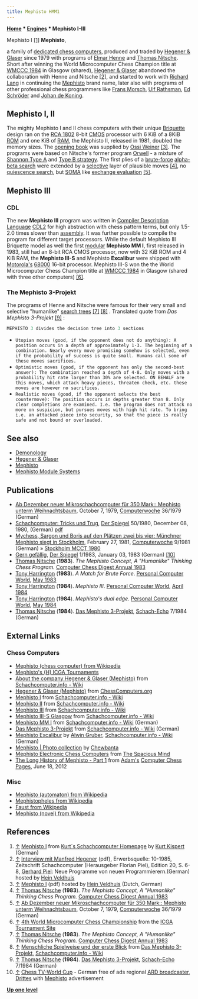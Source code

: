 ```yaml
---
title: Mephisto HMM1
---
```

**[Home](Home "Home") \* [Engines](Engines "Engines") \* Mephisto I-III**



 [](http://www.schachcomputer.at/mep1.htm) Mephisto I <a id="cite-note-1" href="#cite-ref-1">[1]</a> 
**Mephisto**,  

a family of [dedicated chess computers](Dedicated_Chess_Computers "Dedicated Chess Computers"), produced and traded by [Hegener & Glaser](Hegener_%26_Glaser "Hegener & Glaser") since 1979 with programs of [Elmar Henne](Elmar_Henne "Elmar Henne") and [Thomas Nitsche](Thomas_Nitsche "Thomas Nitsche"). Short after winning the World Microcomputer Chess Champion title at [WMCCC 1984](WMCCC_1984 "WMCCC 1984") in Glasgow (shared), [Hegener & Glaser](Hegener_%26_Glaser "Hegener & Glaser") abandoned the collaboration with Henne and Nitsche <a id="cite-note-2" href="#cite-ref-2">[2]</a>, and started to work with [Richard Lang](Richard_Lang "Richard Lang") in continuing the [Mephisto](Mephisto "Mephisto") brand name, later also with programs of other professional chess programmers like [Frans Morsch](Frans_Morsch "Frans Morsch"), [Ulf Rathsman](Ulf_Rathsman "Ulf Rathsman"), [Ed Schröder](Ed_Schroder "Ed Schroder") and [Johan de Koning](Johan_de_Koning "Johan de Koning"). 



## Mephisto I, II


The mighty Mephisto I and II chess computers with their unique [Briquette](https://en.wikipedia.org/wiki/Briquette) design ran on the [RCA 1802](https://en.wikipedia.org/wiki/RCA_1802) 8-bit [CMOS](https://en.wikipedia.org/wiki/CMOS) processor with 6 KiB of a 8KiB [ROM](Memory#ROM "Memory") and one KiB of [RAM](Memory#RAM "Memory"), the Mephisto II, released in 1981, doubled the memory sizes. The [opening book](Opening_Book "Opening Book") was supplied by [Ossi Weiner](Ossi_Weiner "Ossi Weiner") <a id="cite-note-3" href="#cite-ref-3">[3]</a>. The programs were based on Nitsche's former program [Orwell](Orwell "Orwell") - a mixture of [Shannon Type A](Type_A_Strategy "Type A Strategy") and [Type B strategy](Type_B_Strategy "Type B Strategy"). The first plies of a [brute-force](Brute-Force "Brute-Force") [alpha-beta search](Alpha-Beta "Alpha-Beta") were extended by a [selective](Selectivity "Selectivity") layer of plausible moves <a id="cite-note-4" href="#cite-ref-4">[4]</a>, no [quiescence search](Quiescence_Search "Quiescence Search"), but [SOMA](SOMA#SOMAALGO "SOMA") like [exchange evaluation](Static_Exchange_Evaluation "Static Exchange Evaluation") <a id="cite-note-5" href="#cite-ref-5">[5]</a>.




## Mephisto III


### CDL


The new **Mephisto III** program was written in [Compiler Description Language](https://en.wikipedia.org/wiki/Compiler_Description_Language) [CDL2](http://everything2.com/title/CDL2) for high abstraction with chess pattern terms, but only 1.5-2.0 times slower than [assembly](Assembly "Assembly"). It was further possible to compile the program for different target processors. While the default Mephisto III Briquette model as well the first [modular](Mephisto_Module_Systems "Mephisto Module Systems") **Mephisto MM I**, first released in 1983, still had an 8-bit RCA CMOS processor, now with 32 KiB ROM and 4 KiB RAM, the **Mephisto III-S** and Mephisto **Excalibur** were shipped with [Motorola's](index.php?title=Motorola&action=edit&redlink=1 "Motorola (page does not exist)") [68000](68000 "68000") 16-bit processor. Mephisto III-S won the the World Microcomputer Chess Champion title at [WMCCC 1984](WMCCC_1984 "WMCCC 1984") in Glasgow (shared with three other computers) <a id="cite-note-6" href="#cite-ref-6">[6]</a>.



### The Mephisto 3-Projekt


The programs of Henne and Nitsche were famous for their very small and selective "humanlike" [search trees](Search_Tree "Search Tree") <a id="cite-note-7" href="#cite-ref-7">[7]</a> <a id="cite-note-8" href="#cite-ref-8">[8]</a> . Translated quote from *Das Mephisto 3-Projekt* <a id="cite-note-9" href="#cite-ref-9">[9]</a> :




```C++
MEPHISTO 3 divides the decision tree into 3 sections

```

* `Utopian moves (good, if the opponent does not do anything): A position occurs in a depth of approximately 1-3. The beginning of a combination. Nearly every move promising somehow is selected, even if the probability of success is quite small. Humans call some of these moves sacrifices.`
* `Optimistic moves (good, if the opponent has only the second-best answer): The combination reached a depth of 4-8. Only moves with a probability hit rate larger than 30% are selected. ON BEHALF are this moves, which attack heavy pieces, threaten check, etc. these moves are however no sacrifices.`
* `Realistic moves (good, if the opponent selects the best countermove): The position occurs in depths greater than 8. Only clear completions are examined. I.e. the program does not attack no more on suspicion, but pursues moves with high hit rate. To bring i.e. an attacked piece into security, so that the piece is really safe and not bound or overloaded.`


## See also


* [Demonology](Category:Demonology "Category:Demonology")
* [Hegener & Glaser](Hegener_%26_Glaser "Hegener & Glaser")
* [Mephisto](Mephisto "Mephisto")
* [Mephisto Module Systems](Mephisto_Module_Systems "Mephisto Module Systems")


## Publications


* [Ab Dezember neuer Mikroschachcomputer für 350 Mark:: Mephisto unterm Weihnachtsbaum](http://www.computerwoche.de/heftarchiv/1979/36/1194002/), October 7, 1979, [Computerwoche](Computerworld#Woche "Computerworld") 36/1979 (German)
 * [Schachcomputer: Tricks und Trug](http://www.spiegel.de/spiegel/print/d-14334137.html), [Der Spiegel](https://en.wikipedia.org/wiki/Der_Spiegel) 50/1980, December 08, 1980, (German) [pdf](http://wissen.spiegel.de/wissen/image/show.html?did=14334137&aref=image036/2006/06/16/cq-sp198005000620071.pdf) 
* [Mychess, Sargon und Boris auf den Plätzen zwei bis vier: Münchner Mephisto siegt in Stockholm](http://www.computerwoche.de/heftarchiv/1981/9/1185335/), February 27, 1981, [Computerwoche](Computerworld#Woche "Computerworld") 9/1981 (German) » [Stockholm MCCT 1980](Stockholm_MCCT_1980 "Stockholm MCCT 1980")
* [Gern gefällig](http://www.spiegel.de/spiegel/print/d-14018815.html), [Der Spiegel](https://en.wikipedia.org/wiki/Der_Spiegel) 1/1983, January 03, 1983 (German) <a id="cite-note-10" href="#cite-ref-10">[10]</a>
* [Thomas Nitsche](Thomas_Nitsche "Thomas Nitsche") (**1983**). *The Mephisto Concept, A "Humanlike" Thinking Chess Program.* [Computer Chess Digest Annual 1983](Computer_Chess_Reports "Computer Chess Reports")
* [Tony Harrington](Tony_Harrington "Tony Harrington") (**1983**). *A Match for Brute Force*. [Personal Computer World](Personal_Computer_World "Personal Computer World"), [May 1983](http://www.chesscomputeruk.com/html/publication_archive_1983.html)
* [Tony Harrington](Tony_Harrington "Tony Harrington") (**1984**). *Mephisto III*. [Personal Computer World](Personal_Computer_World "Personal Computer World"), [April 1984](http://www.chesscomputeruk.com/html/publication_archive_1984.html)
* [Tony Harrington](Tony_Harrington "Tony Harrington") (**1984**). *Mephisto's dual edge*. [Personal Computer World](Personal_Computer_World "Personal Computer World"), [May 1984](http://www.chesscomputeruk.com/html/publication_archive_1984.html)
* [Thomas Nitsche](Thomas_Nitsche "Thomas Nitsche") (**1984**). [Das Mephisto 3-Projekt](http://www.schach-computer.info/wiki/index.php/Das_Mephisto_3-Projekt), [Schach-Echo](http://de.wikipedia.org/wiki/Schach-Echo) 7/1984 (German)


## External Links


### Chess Computers


* [Mephisto (chess computer) from Wikipedia](https://en.wikipedia.org/wiki/Mephisto_%28chess_computer%29)
* [Mephisto's (H) ICGA Tournaments](https://www.game-ai-forum.org/icga-tournaments/program.php?id=498)
* [About the company Hegener & Glaser (Mephisto)](https://www.schach-computer.info/wiki/index.php?title=Hegener_%26_Glaser_En) from [Schachcomputer.info - Wiki](http://www.schach-computer.info/wiki/index.php/Hauptseite_En)
* [Hegener & Glaser (Mephisto)](http://www.ismenio.com/mephisto.html) from [ChessComputers.org](http://www.ismenio.com/chess_computers.html)
* [Mephisto I](http://www.schach-computer.info/wiki/index.php/Mephisto_I) from [Schachcomputer.info - Wiki](http://www.schach-computer.info/wiki/index.php/Hauptseite_En)
* [Mephisto II](http://www.schach-computer.info/wiki/index.php/Mephisto_II) from [Schachcomputer.info - Wiki](http://www.schach-computer.info/wiki/index.php/Hauptseite_En)
* [Mephisto III](http://www.schach-computer.info/wiki/index.php/Mephisto_III) from [Schachcomputer.info - Wiki](http://www.schach-computer.info/wiki/index.php/Hauptseite_En)
* [Mephisto III-S Glasgow](http://www.schach-computer.info/wiki/index.php/Mephisto_III-S_Glasgow) from [Schachcomputer.info - Wiki](http://www.schach-computer.info/wiki/index.php/Hauptseite_En)
* [Mephisto MM I](http://www.schach-computer.info/wiki/index.php/Mephisto_MM_I) from [Schachcomputer.info - Wiki](http://www.schach-computer.info/wiki/index.php/Hauptseite_En) (German)
* [Das Mephisto 3-Projekt](http://www.schach-computer.info/wiki/index.php/Das_Mephisto_3-Projekt) from [Schachcomputer.info - Wiki](http://www.schach-computer.info/wiki/index.php/Hauptseite_En) (German)
* [Mephisto Excalibur](http://www.schach-computer.info/wiki/index.php/Mephisto_Excalibur) by [Alwin Gruber](index.php?title=Alwin_Gruber&action=edit&redlink=1 "Alwin Gruber (page does not exist)"), [Schachcomputer.info - Wiki](http://www.schach-computer.info/wiki/index.php/Hauptseite_En) (German)
* [Mephisto | Photo collection](http://www.flickr.com/photos/10261668@N05/sets/72157600922171154/) by [Chewbanta](Steve_Blincoe "Steve Blincoe")
* [Mephisto Electronic Chess Computers](http://www.spacious-mind.com/html/mephisto.html) from [The Spacious Mind](The_Spacious_Mind "The Spacious Mind")
* [The Long History of Mephisto - Part 1](http://adamsccpages.blogspot.de/2012/07/the-long-history-of-mephisto-part-1.html) from [Adam's](Adam_Hair "Adam Hair") [Computer Chess Pages](http://adamsccpages.blogspot.de/), June 18, 2012


### Misc


* [Mephisto (automaton) from Wikipedia](https://en.wikipedia.org/wiki/Mephisto_%28automaton%29)
* [Mephistopheles from Wikipedia](https://en.wikipedia.org/wiki/Mephistopheles)
* [Faust from Wikipedia](https://en.wikipedia.org/wiki/Faust)
* [Mephisto (novel) from Wikipedia](https://en.wikipedia.org/wiki/Mephisto_%28novel%29)


## References


1. <a id="cite-ref-1" href="#cite-note-1">↑</a> [Mephisto I](http://www.schachcomputer.at/mep1.htm) from [Kurt´s Schachcomputer Homepage](http://www.schachcomputer.at/index.htm) by [Kurt Kispert](Kurt_Kispert "Kurt Kispert") (German)
2. <a id="cite-ref-2" href="#cite-note-2">↑</a> [Interview mit Manfred Hegener](http://www.schaakcomputers.nl/hein_veldhuis/database/files/10-1985,%20Interview%20mit%20Manfred%20Hegener,%20Neue%20Programme%20von%20neuen%20Programmierern.pdf) (pdf), Erwerbsquelle: 10-1985, Zeitschrift Schachcomputer (Herausgeber Florian Piel), Edition 20, S. 6-8, [Gerhard Piel](index.php?title=Gerhard_Piel&action=edit&redlink=1 "Gerhard Piel (page does not exist)"): Neue Programme von neuen Programmierern.(German) hosted by [Hein Veldhuis](Hein_Veldhuis "Hein Veldhuis")
3. <a id="cite-ref-3" href="#cite-note-3">↑</a> [Mephisto I](http://www.schaakcomputers.nl/hein_veldhuis/database/files/09-1980%20%5BA-5746%5D%20Mephisto%20-%20Mephisto%20%28I%29.pdf) (pdf) hosted by [Hein Veldhuis](Hein_Veldhuis "Hein Veldhuis") (Dutch, German)
4. <a id="cite-ref-4" href="#cite-note-4">↑</a>  [Thomas Nitsche](Thomas_Nitsche "Thomas Nitsche") (**1983**). *The Mephisto Concept, A "Humanlike" Thinking Chess Program.* [Computer Chess Digest Annual 1983](Computer_Chess_Reports "Computer Chess Reports")
5. <a id="cite-ref-5" href="#cite-note-5">↑</a>  [Ab Dezember neuer Mikroschachcomputer für 350 Mark:: Mephisto unterm Weihnachtsbaum](http://www.computerwoche.de/heftarchiv/1979/36/1194002/), October 7, 1979, [Computerwoche](Computerworld#Woche "Computerworld") 36/1979 (German)
6. <a id="cite-ref-6" href="#cite-note-6">↑</a> [4th World Microcomputer Chess Championship](https://www.game-ai-forum.org/icga-tournaments/tournament.php?id=64) from the [ICGA Tournament Site](https://www.game-ai-forum.org/icga-tournaments/)
7. <a id="cite-ref-7" href="#cite-note-7">↑</a> [Thomas Nitsche](Thomas_Nitsche "Thomas Nitsche") (**1983**). *The Mephisto Concept, A "Humanlike" Thinking Chess Program.* [Computer Chess Digest Annual 1983](Computer_Chess_Reports "Computer Chess Reports")
8. <a id="cite-ref-8" href="#cite-note-8">↑</a> [Menschliche Spielweise und der erste Blick](http://www.schach-computer.info/wiki/index.php/Das_Mephisto_3-Projekt#Menschliche_Spielweise_und_der_erste_Blick) from [Das Mephisto 3-Projekt](http://www.schach-computer.info/wiki/index.php/Das_Mephisto_3-Projekt), [Schachcomputer.info - Wiki](http://www.schach-computer.info/wiki/index.php/Hauptseite_En)
9. <a id="cite-ref-9" href="#cite-note-9">↑</a> [Thomas Nitsche](Thomas_Nitsche "Thomas Nitsche") (**1984**). [Das Mephisto 3-Projekt](http://www.schach-computer.info/wiki/index.php/Das_Mephisto_3-Projekt), [Schach-Echo](http://de.wikipedia.org/wiki/Schach-Echo) 7/1984 (German)
10. <a id="cite-ref-10" href="#cite-note-10">↑</a> [Chess TV-World Cup](http://www.youtube.com/watch?v=yYNZtRDgH0c) - German free of ads regional [ARD broadcaster](https://en.wikipedia.org/wiki/ARD_%28broadcaster%29), [Drittes](http://de.wikipedia.org/wiki/Drittes_Fernsehprogramm) with [Mephisto](Mephisto "Mephisto") advertisement

**[Up one level](Engines "Engines")**







 
